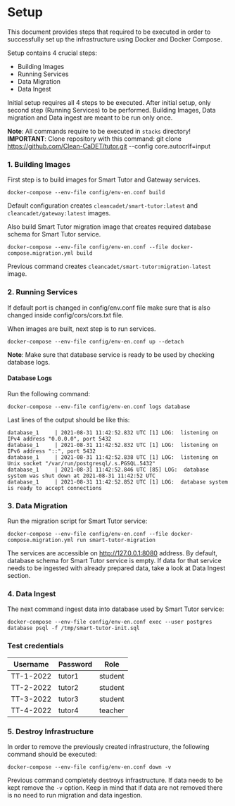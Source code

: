 # Setup

This document provides steps that required to be executed in order to successfully set up the infrastructure using Docker and Docker Compose.

Setup contains 4 crucial steps:
 - Building Images
 - Running Services 
 - Data Migration
 - Data Ingest

Initial setup requires all 4 steps to be executed. After initial setup, only second step (Running Services) to be performed.
Building Images, Data migration and Data ingest are meant to be run only once.

**Note**: All commands require to be executed in `stacks` directory!
**IMPORTANT**: Clone repository with this command: git clone https://github.com/Clean-CaDET/tutor.git --config core.autocrlf=input

### 1. Building Images

First step is to build images for Smart Tutor and Gateway services. 

```shell
docker-compose --env-file config/env-en.conf build
```

Default configuration creates `cleancadet/smart-tutor:latest` and `cleancadet/gateway:latest` images.

Also build Smart Tutor migration image that creates required database schema for Smart Tutor service.

```shell
docker-compose --env-file config/env-en.conf --file docker-compose.migration.yml build
```

Previous command creates `cleancadet/smart-tutor:migration-latest` image.

### 2. Running Services

If default port is changed in config/env.conf file make sure that is also changed inside config/cors/cors.txt file.

When images are built, next step is to run services.

```shell
docker-compose --env-file config/env-en.conf up --detach
```

**Note**: Make sure that database service is ready to be used by checking 
database logs.

#### Database Logs
Run the following command:
```shell
docker-compose --env-file config/env-en.conf logs database
```

Last lines of the output should be like this:

```
database_1     | 2021-08-31 11:42:52.832 UTC [1] LOG:  listening on IPv4 address "0.0.0.0", port 5432
database_1     | 2021-08-31 11:42:52.832 UTC [1] LOG:  listening on IPv6 address "::", port 5432
database_1     | 2021-08-31 11:42:52.838 UTC [1] LOG:  listening on Unix socket "/var/run/postgresql/.s.PGSQL.5432"
database_1     | 2021-08-31 11:42:52.846 UTC [85] LOG:  database system was shut down at 2021-08-31 11:42:52 UTC
database_1     | 2021-08-31 11:42:52.852 UTC [1] LOG:  database system is ready to accept connections
```

### 3. Data Migration

Run the migration script for Smart Tutor service:

```shell
docker-compose --env-file config/env-en.conf --file docker-compose.migration.yml run smart-tutor-migration
```

The services are accessible on http://127.0.0.1:8080 address. By default, database schema for Smart Tutor service is empty. If data for that service needs to be ingested with already prepared data, take a look at Data Ingest section.

### 4. Data Ingest

The next command ingest data into database used by Smart Tutor service:

```shell
docker-compose --env-file config/env-en.conf exec --user postgres database psql -f /tmp/smart-tutor-init.sql
```

### Test credentials
| Username    | Password    | Role        |
| ----------- | ----------- | ----------- |
| TT-1-2022   | tutor1      | student     |
| TT-2-2022   | tutor2      | student     |
| TT-3-2022   | tutor3      | student     |
| TT-4-2022   | tutor4      | teacher     |

### 5. Destroy Infrastructure

In order to remove the previously created infrastructure, the following command should be executed:

```shell
docker-compose --env-file config/env-en.conf down -v
```

Previous command completely destroys infrastructure. If data needs to be kept remove the `-v` option.
Keep in mind that if data are not removed there is no need to run migration and data ingestion.

